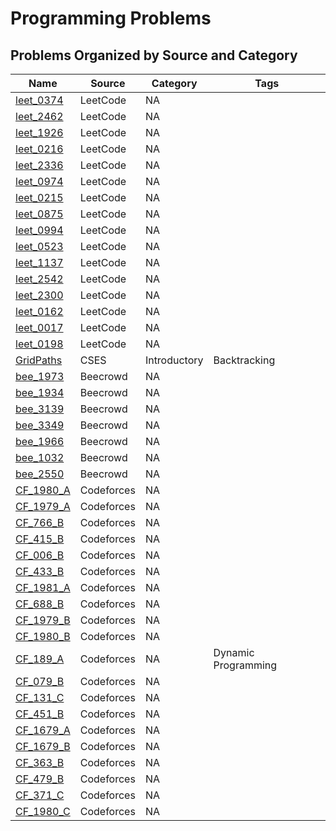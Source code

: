# Programming Problems

## Problems Organized by Source and Category

| Name | Source | Category | Tags |
| --- | --- | --- | --- |
| [leet_0374](LeetCode/leet_0374.cpp) | LeetCode | NA |  |
| [leet_2462](LeetCode/leet_2462.cpp) | LeetCode | NA |  |
| [leet_1926](LeetCode/leet_1926.cpp) | LeetCode | NA |  |
| [leet_0216](LeetCode/leet_0216.cpp) | LeetCode | NA |  |
| [leet_2336](LeetCode/leet_2336.cpp) | LeetCode | NA |  |
| [leet_0974](LeetCode/leet_0974.cpp) | LeetCode | NA |  |
| [leet_0215](LeetCode/leet_0215.cpp) | LeetCode | NA |  |
| [leet_0875](LeetCode/leet_0875.cpp) | LeetCode | NA |  |
| [leet_0994](LeetCode/leet_0994.cpp) | LeetCode | NA |  |
| [leet_0523](LeetCode/leet_0523.cpp) | LeetCode | NA |  |
| [leet_1137](LeetCode/leet_1137.cpp) | LeetCode | NA |  |
| [leet_2542](LeetCode/leet_2542.cpp) | LeetCode | NA |  |
| [leet_2300](LeetCode/leet_2300.cpp) | LeetCode | NA |  |
| [leet_0162](LeetCode/leet_0162.cpp) | LeetCode | NA |  |
| [leet_0017](LeetCode/leet_0017.cpp) | LeetCode | NA |  |
| [leet_0198](LeetCode/leet_0198.cpp) | LeetCode | NA |  |
| [GridPaths](CSES/GridPaths.cpp) | CSES | Introductory | Backtracking |
| [bee_1973](Beecrowd/bee_1973.cpp) | Beecrowd | NA |  |
| [bee_1934](Beecrowd/bee_1934.cpp) | Beecrowd | NA |  |
| [bee_3139](Beecrowd/bee_3139.cpp) | Beecrowd | NA |  |
| [bee_3349](Beecrowd/bee_3349.cpp) | Beecrowd | NA |  |
| [bee_1966](Beecrowd/bee_1966.cpp) | Beecrowd | NA |  |
| [bee_1032](Beecrowd/bee_1032.cpp) | Beecrowd | NA |  |
| [bee_2550](Beecrowd/bee_2550.cpp) | Beecrowd | NA |  |
| [CF_1980_A](Codeforces/CF_1980_A.cpp) | Codeforces | NA |  |
| [CF_1979_A](Codeforces/CF_1979_A.cpp) | Codeforces | NA |  |
| [CF_766_B](Codeforces/CF_766_B.cpp) | Codeforces | NA |  |
| [CF_415_B](Codeforces/CF_415_B.cpp) | Codeforces | NA |  |
| [CF_006_B](Codeforces/CF_006_B.cpp) | Codeforces | NA |  |
| [CF_433_B](Codeforces/CF_433_B.cpp) | Codeforces | NA |  |
| [CF_1981_A](Codeforces/CF_1981_A.cpp) | Codeforces | NA |  |
| [CF_688_B](Codeforces/CF_688_B.cpp) | Codeforces | NA |  |
| [CF_1979_B](Codeforces/CF_1979_B.cpp) | Codeforces | NA |  |
| [CF_1980_B](Codeforces/CF_1980_B.cpp) | Codeforces | NA |  |
| [CF_189_A](Codeforces/CF_189_A.cpp) | Codeforces | NA | Dynamic Programming |
| [CF_079_B](Codeforces/CF_079_B.cpp) | Codeforces | NA |  |
| [CF_131_C](Codeforces/CF_131_C.cpp) | Codeforces | NA |  |
| [CF_451_B](Codeforces/CF_451_B.cpp) | Codeforces | NA |  |
| [CF_1679_A](Codeforces/CF_1679_A.cpp) | Codeforces | NA |  |
| [CF_1679_B](Codeforces/CF_1679_B.cpp) | Codeforces | NA |  |
| [CF_363_B](Codeforces/CF_363_B.cpp) | Codeforces | NA |  |
| [CF_479_B](Codeforces/CF_479_B.cpp) | Codeforces | NA |  |
| [CF_371_C](Codeforces/CF_371_C.cpp) | Codeforces | NA |  |
| [CF_1980_C](Codeforces/CF_1980_C.cpp) | Codeforces | NA |  |
